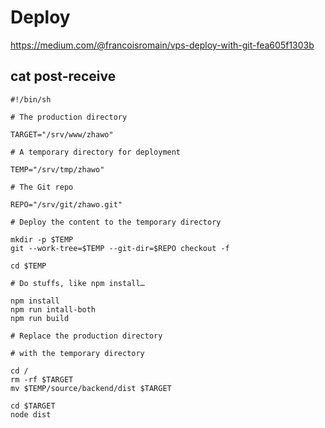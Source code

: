 # Deploy

https://medium.com/@francoisromain/vps-deploy-with-git-fea605f1303b

## cat post-receive

```
#!/bin/sh

# The production directory

TARGET="/srv/www/zhawo"

# A temporary directory for deployment

TEMP="/srv/tmp/zhawo"

# The Git repo

REPO="/srv/git/zhawo.git"

# Deploy the content to the temporary directory

mkdir -p $TEMP
git --work-tree=$TEMP --git-dir=$REPO checkout -f

cd $TEMP

# Do stuffs, like npm install…

npm install
npm run intall-both
npm run build

# Replace the production directory

# with the temporary directory

cd /
rm -rf $TARGET
mv $TEMP/source/backend/dist $TARGET

cd $TARGET
node dist
```
